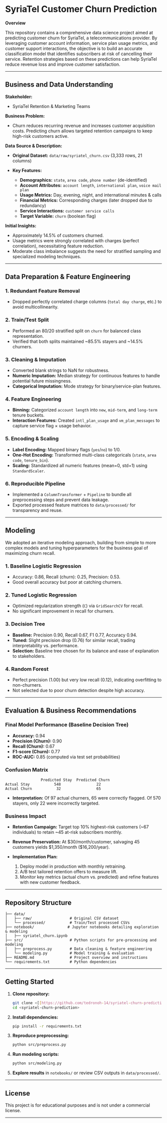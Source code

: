 # SyriaTel Customer Churn Prediction

**Overview**

This repository contains a comprehensive data science project aimed at predicting customer churn for SyriaTel, a telecommunications provider. By leveraging customer account information, service plan usage metrics, and customer support interactions, the objective is to build an accurate classification model that identifies subscribers at risk of cancelling their service. Retention strategies based on these predictions can help SyriaTel reduce revenue loss and improve customer satisfaction.

---

## Business and Data Understanding

**Stakeholder:**

* SyriaTel Retention & Marketing Teams

**Business Problem:**

* Churn reduces recurring revenue and increases customer acquisition costs. Predicting churn allows targeted retention campaigns to keep high-risk customers active.

**Data Source & Description:**

* **Original Dataset:** `data/raw/syriatel_churn.csv` (3,333 rows, 21 columns)
* **Key Features:**

  * **Demographics:** `state`, `area code`, `phone number` (de-identified)
  * **Account Attributes:** `account length`, `international plan`, `voice mail plan`
  * **Usage Metrics:** Day, evening, night, and international minutes & calls
  * **Financial Metrics:** Corresponding charges (later dropped due to redundancy)
  * **Service Interactions:** `customer service calls`
  * **Target Variable:** `churn` (boolean flag)

**Initial Insights:**

* Approximately 14.5% of customers churned.
* Usage metrics were strongly correlated with charges (perfect correlation), necessitating feature reduction.
* Moderate class imbalance suggests the need for stratified sampling and specialized modeling techniques.

---

## Data Preparation & Feature Engineering

### 1. Redundant Feature Removal

* Dropped perfectly correlated charge columns (`total day charge`, etc.) to avoid multicollinearity.

### 2. Train/Test Split

* Performed an 80/20 stratified split on `churn` for balanced class representation.
* Verified that both splits maintained \~85.5% stayers and \~14.5% churners.

### 3. Cleaning & Imputation

* Converted blank strings to NaN for robustness.
* **Numeric Imputation:** Median strategy for continuous features to handle potential future missingness.
* **Categorical Imputation:** Mode strategy for binary/service-plan features.

### 4. Feature Engineering

* **Binning:** Categorized `account length` into `new`, `mid-term`, and `long-term` tenure buckets.
* **Interaction Features:** Created `intl_plan_usage` and `vm_plan_messages` to capture service flag × usage behavior.

### 5. Encoding & Scaling

* **Label Encoding:** Mapped binary flags (`yes`/`no`) to 1/0.
* **One-Hot Encoding:** Transformed multi-class categoricals (`state`, `area code`, `tenure_bin`).
* **Scaling:** Standardized all numeric features (mean=0, std=1) using `StandardScaler`.

### 6. Reproducible Pipeline

* Implemented a `ColumnTransformer` + `Pipeline` to bundle all preprocessing steps and prevent data leakage.
* Exported processed feature matrices to `data/processed/` for transparency and reuse.

---

## Modeling

We adopted an iterative modeling approach, building from simple to more complex models and tuning hyperparameters for the business goal of maximizing churn recall.

### 1. Baseline Logistic Regression

* Accuracy: 0.86, Recall (churn): 0.25, Precision: 0.53.
* Good overall accuracy but poor at catching churners.

### 2. Tuned Logistic Regression

* Optimized regularization strength (`C`) via `GridSearchCV` for recall.
* No significant improvement in recall for churners.

### 3. Decision Tree

* **Baseline:** Precision 0.90, Recall 0.67, F1 0.77, Accuracy 0.94.
* **Tuned:** Slight precision drop (0.76) for similar recall, trading interpretability vs. performance.
* **Selection:** Baseline tree chosen for its balance and ease of explanation to stakeholders.

### 4. Random Forest

* Perfect precision (1.00) but very low recall (0.12), indicating overfitting to non-churners.
* Not selected due to poor churn detection despite high accuracy.

---

## Evaluation & Business Recommendations

### Final Model Performance (Baseline Decision Tree)

* **Accuracy:** 0.94
* **Precision (Churn):** 0.90
* **Recall (Churn):** 0.67
* **F1-score (Churn):** 0.77
* **ROC-AUC:** 0.85 (computed via test set probabilities)

### Confusion Matrix

```plaintext
                Predicted Stay  Predicted Churn
Actual Stay           548                22
Actual Churn           32                65
```

* **Interpretation:** Of 97 actual churners, 65 were correctly flagged. Of 570 stayers, only 22 were incorrectly targeted.

### Business Impact

* **Retention Campaign:** Target top 10% highest-risk customers (\~67 individuals) to retain \~45 at-risk subscribers monthly.
* **Revenue Preservation:** At \$30/month/customer, salvaging 45 customers yields \$1,350/month (\$16,200/year).
* **Implementation Plan:**

  1. Deploy model in production with monthly retraining.
  2. A/B test tailored retention offers to measure lift.
  3. Monitor key metrics (actual churn vs. predicted) and refine features with new customer feedback.

---

## Repository Structure

```
├── data/
│   ├── raw/                 # Original CSV dataset
│   └── processed/           # Train/Test processed CSVs
├── notebook/               # Jupyter notebooks detailing exploration & modeling
│   ├── syriatel_churn.ipynb
├── src/                     # Python scripts for pre-processing and modeling
│   ├── preprocess.py        # Data cleaning & feature engineering
│   └── modeling.py          # Model training & evaluation
├── README.md                # Project overview and instructions
└── requirements.txt         # Python dependencies
```

---

## Getting Started

1. **Clone repository:**

   ```bash
   git clone <[[https://github.com/tedronoh-14/syriatel-churn-prediction]]>
   cd <syriatel-churn-prediction>
   ```
2. **Install dependencies:**

   ```bash
   pip install -r requirements.txt
   ```
3. **Reproduce preprocessing:**

   ```bash
   python src/preprocess.py
   ```
4. **Run modeling scripts:**

   ```bash
   python src/modeling.py
   ```
5. **Explore results** in `notebooks/` or review CSV outputs in `data/processed/`.

---

## License

This project is for educational purposes and is not under a commercial license.

---
